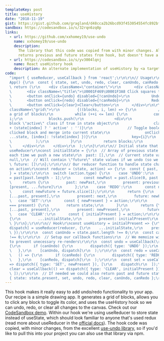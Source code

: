 ```yaml
---
templateKey: post
title: useHistory
date: "2018-11-19"
gist: https://gist.github.com/gragland/d48cca2b26bcd93f453054554fc892bf
sandbox: https://codesandbox.io/s/32rqn6zq0p
links:
  - url: https://github.com/xxhomey19/use-undo
    name: xxhomey19/use-undo
    description:
      The library that this code was copied from with minor changes. Also
      returns previous and future states from hook, but doesn't have a clear action.
  - url: https://codesandbox.io/s/yv3004lqnj
    name: React useHistory hook
    description: An alternate implementation of useHistory by <a target="_blank"  href="https://twitter.com/juice49">@juice49</a>.
code:
  "import { useReducer, useCallback } from 'react';\r\n\r\n// Usage\r\nfunction
  App() {\r\n  const { state, set, undo, redo, clear, canUndo, canRedo } = useHistory({});\r\n\r\n
  \ return (\r\n    <div className=\"container\">\r\n      <div className=\"controls\">\r\n
  \       <div className=\"title\">\U0001F469‍\U0001F3A8 Click squares to draw</div>\r\n
  \       <button onClick={undo} disabled={!canUndo}>\r\n          Undo\r\n        </button>\r\n
  \       <button onClick={redo} disabled={!canRedo}>\r\n          Redo\r\n        </button>\r\n
  \       <button onClick={clear}>Clear</button>\r\n      </div>\r\n\r\n      <div
  className=\"grid\">\r\n        {((blocks, i, len) => {\r\n          // Generate
  a grid of blocks\r\n          while (++i <= len) {\r\n            const index =
  i;\r\n            blocks.push(\r\n              <div\r\n                // Give
  block \"active\" class if true in state object\r\n                className={'block'
  + (state[index] ? ' active' : '')}\r\n                // Toggle boolean value of
  clicked block and merge into current state\r\n                onClick={() => set({
  ...state, [index]: !state[index] })}\r\n                key={i}\r\n              />\r\n
  \           );\r\n          }\r\n          return blocks;\r\n        })([], 0, 625)}\r\n
  \     </div>\r\n    </div>\r\n  );\r\n}\r\n\r\n// Initial state that we pass into
  useReducer\r\nconst initialState = {\r\n  // Array of previous state values updated
  each time we push a new state\r\n  past: [],\r\n  // Current state value\r\n  present:
  null,\r\n  // Will contain \"future\" state values if we undo (so we can redo)\r\n
  \ future: []\r\n};\r\n\r\n// Our reducer function to handle state changes based
  on action\r\nconst reducer = (state, action) => {\r\n  const { past, present, future
  } = state;\r\n\r\n  switch (action.type) {\r\n    case 'UNDO':\r\n      const previous
  = past[past.length - 1];\r\n      const newPast = past.slice(0, past.length - 1);\r\n\r\n
  \     return {\r\n        past: newPast,\r\n        present: previous,\r\n        future:
  [present, ...future]\r\n      };\r\n    case 'REDO':\r\n      const next = future[0];\r\n
  \     const newFuture = future.slice(1);\r\n\r\n      return {\r\n        past:
  [...past, present],\r\n        present: next,\r\n        future: newFuture\r\n      };\r\n
  \   case 'SET':\r\n      const { newPresent } = action;\r\n\r\n      if (newPresent
  === present) {\r\n        return state;\r\n      }\r\n      return {\r\n        past:
  [...past, present],\r\n        present: newPresent,\r\n        future: []\r\n      };\r\n
  \   case 'CLEAR':\r\n      const { initialPresent } = action;\r\n\r\n      return
  {\r\n        ...initialState,\r\n        present: initialPresent\r\n      };\r\n
  \ }\r\n};\r\n\r\n// Hook\r\nconst useHistory = initialPresent => {\r\n  const [state,
  dispatch] = useReducer(reducer, {\r\n    ...initialState,\r\n    present: initialPresent\r\n
  \ });\r\n\r\n  const canUndo = state.past.length !== 0;\r\n  const canRedo = state.future.length
  !== 0;\r\n\r\n  // Setup our callback functions\r\n  // We memoize with useCallback
  to prevent unecessary re-renders\r\n\r\n  const undo = useCallback(\r\n    () =>
  {\r\n      if (canUndo) {\r\n        dispatch({ type: 'UNDO' });\r\n      }\r\n
  \   },\r\n    [canUndo, dispatch]\r\n  );\r\n\r\n  const redo = useCallback(\r\n
  \   () => {\r\n      if (canRedo) {\r\n        dispatch({ type: 'REDO' });\r\n      }\r\n
  \   },\r\n    [canRedo, dispatch]\r\n  );\r\n\r\n  const set = useCallback(newPresent
  => dispatch({ type: 'SET', newPresent }), [\r\n    dispatch\r\n  ]);\r\n\r\n  const
  clear = useCallback(() => dispatch({ type: 'CLEAR', initialPresent }), [\r\n    dispatch\r\n
  \ ]);\r\n\r\n  // If needed we could also return past and future state\r\n  return
  { state: state.present, set, undo, redo, clear, canUndo, canRedo };\r\n};"
---
```


This hook makes it really easy to add undo/redo functionality to your app. Our recipe is a simple drawing app. It generates a grid of blocks, allows you to click any block to toggle its color, and uses the useHistory hook so we can undo, redo, or clear all changes to the canvas. Check out our [CodeSandbox demo](https://codesandbox.io/s/32rqn6zq0p). Within our hook we're using useReducer to store state instead of useState, which should look familiar to anyone that's used redux (read more about useReducer in the [official docs](https://reactjs.org/docs/hooks-reference.html#usereducer)). The hook code was copied, with minor changes, from the excellent [use-undo library](https://github.com/xxhomey19/use-undo), so if you'd like to pull this into your project you can also use that library via npm.
